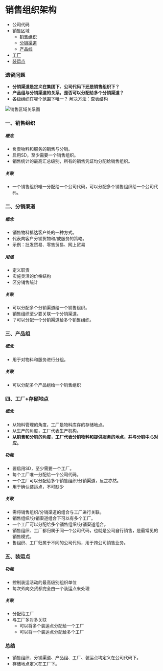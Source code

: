 # 销售组织架构 

* 公司代码
* 销售区域
    * [销售组织](#xszz)
    * [分销渠道](#fxqd)
    * [产品线](#cpz)
* [工厂](#gc)
* [装运点](#zyd)

### 遗留问题
* **分销渠道是定义在集团下、公司代码下还是销售组织下？**
* **产品组与分销渠道的关系，是否可以分配给多个分销渠道？**
* 各级组织在哪个范围下唯一？
解决方法：查表结构

![销售区域关系图](/images/SAP/组织架构/销售区域关系.png "销售区域关系")

### 一、<a name="xszz"/>销售组织
##### 概念
* 负责物料和服务的销售与分销。
* 启用SD，至少需要一个销售组织。
* 销售统计的最高汇总级别，所有的销售凭证均分配给销售组织。
##### 关联
* 一个销售组织唯一分配给一个公司代码，可以分配多个销售组织给一个公司代码。
### <a name="fxqd"/>二、分销渠道
##### 概念
* 销售物料抵达客户处的一种方式。
* 代表向客户分销货物和/或服务的策略。
* 示例：批发贸易、零售贸易、网上贸易

##### 用途
* 定义职责
* 实施灵活的价格结构
* 区分销售统计

##### 关联
* 可以分配多个分销渠道给一个销售组织。
* 销售组织至少要关联一个分销渠道。
* ？可以分配一个分销渠道给多个销售组织。

### <a name="cpz"/>三、产品组
##### 概念
* 用于对物料和服务进行分组。

##### 关联
* 可以分配多个产品组给一个销售组织

### <a name="gc"/>四、工厂+存储地点

##### 概念
* 从物料管理的角度，工厂是物料库存的存储地点。
* 从生产的角度，工厂代表生产机构。
* __从销售和分销的角度，工厂代表分销物料和提供服务的地点，并与分销中心对应。__
##### 功能
* 要启用SD，至少需要一个工厂。
* 每个工厂唯一分配给一个公司代码。
* 一个工厂可以分配给多个销售组织/分销渠道，反之亦然。
* 用于确认装运点，不可缺少

##### 关联
* 需将销售组织/分销渠道的组合与工厂进行关联。
* 销售组织/分销渠道组合下可以有多个工厂。
* 一个工厂可以分配给多个销售组织/分销渠道组合。
* 销售组织、工厂都归属于同一个公司代码，也就是公司自行销售，是最常见的销售模式。
* 售组织、工厂归属于不同的公司代码，用于跨公司销售业务。
### <a name="zyd"/>五、装运点
##### 功能
* 控制装运活动的最高级别组织单位
* 每次外向交货都完全由一个装运点来处理

##### 关联
* 分配给工厂
* 与工厂多对多关联
    * 可以将多个装运点分配给一个工厂
    * 可以将一个装运点分配给多个工厂


### 总结
* 销售组织、分销渠道、产品组、工厂、装运点均定义在公司代码下。
* 存储地点定义在工厂下。

